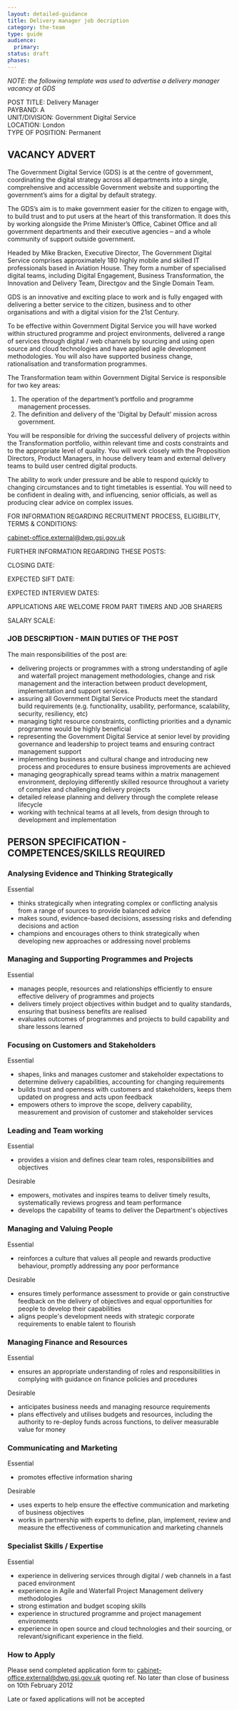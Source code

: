 ```yaml
---
layout: detailed-guidance
title: Delivery manager job decription
category: the-team
type: guide
audience:
  primary:
status: draft
phases:
---
```


*NOTE: the following template was used to advertise a delivery manager vacancy at GDS*

POST TITLE:             Delivery Manager								
PAYBAND:                A								
UNIT/DIVISION:          Government Digital Service								
LOCATION:               London								
TYPE OF POSITION:       Permanent								

## VACANCY ADVERT

The Government Digital Service (GDS) is at the centre of government, coordinating the digital
strategy across all departments into a single, comprehensive and accessible Government
website and supporting the government’s aims for a digital by default strategy.

The GDS’s aim is to make government easier for the citizen to engage with, to build trust and
to put users at the heart of this transformation. It does this by working alongside the Prime
Minister’s Office, Cabinet Office and all government departments and their executive agencies
– and a whole community of support outside government.

Headed by Mike Bracken, Executive Director, The Government Digital Service comprises
approximately 180 highly mobile and skilled IT professionals based in Aviation House.
They form a number of specialised digital teams, including Digital Engagement, Business
Transformation, the Innovation and Delivery Team, Directgov and the Single Domain Team.

GDS is an innovative and exciting place to work and is fully engaged with delivering a
better service to the citizen, business and to other organisations and with a digital vision for the
21st Century.

To be effective within Government Digital Service you will have worked within structured
programme and project environments, delivered a range of services through digital / web
channels by sourcing and using open source and cloud technologies and have applied agile
development methodologies. You will also have supported business change, rationalisation
and transformation programmes.

The Transformation team within Government Digital Service is responsible for two key areas:

1) The operation of the department’s portfolio and programme management processes.
2) The definition and delivery of the 'Digital by Default' mission across government.

You will be responsible for driving the successful delivery of projects within the Transformation
portfolio, within relevant time and costs constraints and to the appropriate level of quality. You
will work closely with the Proposition Directors, Product Managers, in house delivery team and
external delivery teams to build user centred digital products.

The ability to work under pressure and be able to respond quickly to changing circumstances
and to tight timetables is essential. You will need to be confident in dealing with, and
influencing, senior officials, as well as producing clear advice on complex issues.

FOR INFORMATION REGARDING RECRUITMENT PROCESS, ELIGIBILITY, TERMS & CONDITIONS:

cabinet-office.external@dwp.gsi.gov.uk

FURTHER INFORMATION REGARDING THESE POSTS:

CLOSING DATE:

EXPECTED SIFT DATE:

EXPECTED INTERVIEW DATES:

APPLICATIONS ARE WELCOME FROM PART TIMERS AND JOB SHARERS

SALARY SCALE:

### JOB DESCRIPTION - MAIN DUTIES OF THE POST

The main responsibilities of the post are:

* delivering projects or programmes with a strong understanding of agile and waterfall project management methodologies, change and risk management and the interaction between product development, implementation and support services.
* assuring all Government Digital Service Products meet the standard build requirements (e.g. functionality, usability, performance, scalability, security, resiliency, etc)
* managing tight resource constraints, conflicting priorities and a dynamic programme would be highly beneficial
* representing the Government Digital Service at senior level by providing governance and leadership to project teams and ensuring contract management support
* implementing business and cultural change and introducing new process and procedures to ensure business improvements are achieved
* managing geographically spread teams within a matrix management environment, deploying differently skilled resource throughout a variety of complex and challenging delivery projects
* detailed release planning and delivery through the complete release lifecycle
* working with technical teams at all levels, from design through to development and implementation

## PERSON SPECIFICATION - COMPETENCES/SKILLS REQUIRED

### Analysing Evidence and Thinking Strategically

Essential

* thinks strategically when integrating complex or conflicting analysis from a range of sources to provide balanced advice
* makes sound, evidence-based decisions, assessing risks and defending decisions and action
* champions and encourages others to think strategically when developing new approaches or addressing novel problems

### Managing and Supporting Programmes and Projects

Essential

* manages people, resources and relationships efficiently to ensure effective delivery of programmes and projects
* delivers timely project objectives within budget and to quality standards, ensuring that business benefits are realised
* evaluates outcomes of programmes and projects to build capability and share lessons learned

### Focusing on Customers and Stakeholders

Essential

* shapes, links and manages customer and stakeholder expectations to determine delivery capabilities, accounting for changing requirements
* builds trust and openness with customers and stakeholders, keeps them updated on progress and acts upon feedback
* empowers others to improve the scope, delivery capability, measurement and provision of customer and stakeholder services

### Leading and Team working

Essential

* provides a vision and defines clear team roles, responsibilities and objectives

Desirable

* empowers, motivates and inspires teams to deliver timely results, systematically reviews progress and team performance
* develops the capability of teams to deliver the Department's objectives

### Managing and Valuing People

Essential

* reinforces a culture that values all people and rewards productive behaviour, promptly addressing any poor performance

Desirable

* ensures timely performance assessment to provide or gain constructive feedback on the delivery of objectives and equal opportunities for people to develop their capabilities
* aligns people's development needs with strategic corporate requirements to enable talent to flourish

### Managing Finance and Resources

Essential

* ensures an appropriate understanding of roles and responsibilities in complying with guidance on finance policies and procedures

Desirable

* anticipates business needs and managing resource requirements
* plans effectively and utilises budgets and resources, including the authority to re-deploy funds across functions, to deliver measurable value for money

### Communicating and Marketing

Essential

* promotes effective information sharing

Desirable

* uses experts to help ensure the effective communication and marketing of business objectives
* works in partnership with experts to define, plan, implement, review and measure the effectiveness of communication and marketing channels

### Specialist Skills / Expertise

Essential

* experience in delivering services through digital / web channels in a fast paced environment
* experience in Agile and Waterfall Project Management delivery methodologies
* strong estimation and budget scoping skills
* experience in structured programme and project management environments
* experience in open source and cloud technologies and their sourcing, or relevant/significant experience in the field.

### How to Apply
Please send completed application form to:
cabinet-office.external@dwp.gsi.gov.uk quoting ref.
No later than close of business on 10th February 2012

Late or faxed applications will not be accepted
